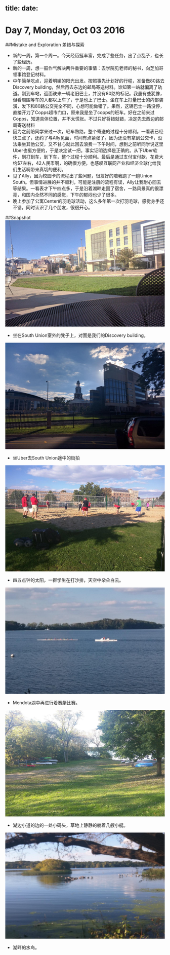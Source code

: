 title:
date:
---
# Day 7, Monday, Oct 03 2016
##Mistake and Exploration  差错与探索
- 新的一周，第一个周一。今天经历挺丰富，完成了些任务，出了点乱子，也长了些经历。
- 新的一周，想一鼓作气解决两件重要的事情：去学院见老师的秘书，向芝加哥领事馆登记材料。
- 中午简单吃点，迎着明媚的阳光出发。按照事先计划好的行程，准备做80路去Discovery building，然后再去东边的邮局寄送材料。谁知第一站就偏离了轨道。刚到车站，迎面驶来一辆老旧巴士，并没有80路的标记。我虽有些犹豫，但看周围等车的人都以上车了，于是也上了巴士。坐在车上打量巴士的内部装潢，发下和80路公交完全不同，心想可能做错了。果然，这辆巴士一路没停，直接开刀了Copps超市门口，原来我是坐了copps的班车。好在之前来过Copps，知道具体位置，并不太慌张。不过只好将错就错，决定先去西边的邮局寄送材料
- 因为之前陪同学来过一次，轻车熟路，整个寄送的过程十分顺利。一看表已经快三点了，还约了与Ally见面，时间有点紧张了。因为还没有拿到公交卡，没法乘坐其他公交，又不甘心就此回去浪费一下午时间，想到之前听同学说这里Uber也挺方便的，于是决定试一把。事实证明选择是正确的。从下Uber软件，到打到车，到下车，整个过程十分顺利。最后是通过支付宝付款，花费大约$7左右，42人民币啊，的确很方便，也感叹互联网产业和经济全球化给我们生活啊带来真切的便利。
- 见了Ally，因为校园卡的流程出了些问题，很友好的陪我跑了一趟Union South。但事情进展的并不顺利，可能是注册的流程有误，Ally让我耐心回去等结果。一看表才下午四点多，于是沿着湖畔走回了宿舍，一路风景真的很漂亮，和国内全然不同的感觉，下午的郁闷也少了很多。
- 晚上参加了公寓Center的羽毛球活动，这么多年第一次打羽毛球，感觉身手还不错，同时认识了几个朋友，很很开心。

##Snapshot
![](./10032016/1)
- 坐在South Union室外的凳子上，对面是我们的Discovery building。

![](./10032016/2)
- 坐Uber去South Union途中的街拍

![](./10032016/3)
- 四五点钟的太阳，一群学生在打沙排，天空中朵朵白云。

![](./10032016/4)
- Mendota湖中再进行着赛艇比赛。

![](./10032016/5)
- 湖边小道的边的一处小码头，草地上静静的躺着几艘小艇。

![](./10032016/6)
- 湖畔的水鸟。
